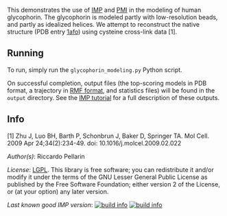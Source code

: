 This demonstrates the use of [IMP](http://integrativemodeling.org)
and [PMI](https://github.com/salilab/pmi) in the modeling of human glycophorin.
The glycophorin is modeled partly with low-resolution beads, and partly as
idealized helices. We attempt to reconstruct the native structure
(PDB entry [1afo](http://www.rcsb.org/pdb/explore.do?structureId=1afo)) using
cysteine cross-link data [1].

## Running

To run, simply run the `glycophorin_modeling.py` Python script.

On successful completion, output files (the top-scoring models in PDB format,
a trajectory in [RMF format](http://integrativemodeling.org/rmf/), and
statistics files) will be found in the `output` directory. See the
[IMP tutorial](http://integrativemodeling.org/nightly/doc/tutorial/rnapolii_3.html)
for a full description of these outputs.

## Info

[1] Zhu J, Luo BH, Barth P, Schonbrun J, Baker D, Springer TA. Mol Cell. 2009 Apr 24;34(2):234-49. doi: 10.1016/j.molcel.2009.02.022


_Author(s)_: Riccardo Pellarin

_License_: [LGPL](http://www.gnu.org/licenses/old-licenses/lgpl-2.1.html).
This library is free software; you can redistribute it and/or
modify it under the terms of the GNU Lesser General Public
License as published by the Free Software Foundation; either
version 2 of the License, or (at your option) any later version.

_Last known good IMP version_: [![build info](https://integrativemodeling.org/systems/?sysstat=9&branch=master)](http://integrativemodeling.org/systems/) [![build info](https://integrativemodeling.org/systems/?sysstat=9&branch=develop)](http://integrativemodeling.org/systems/)

